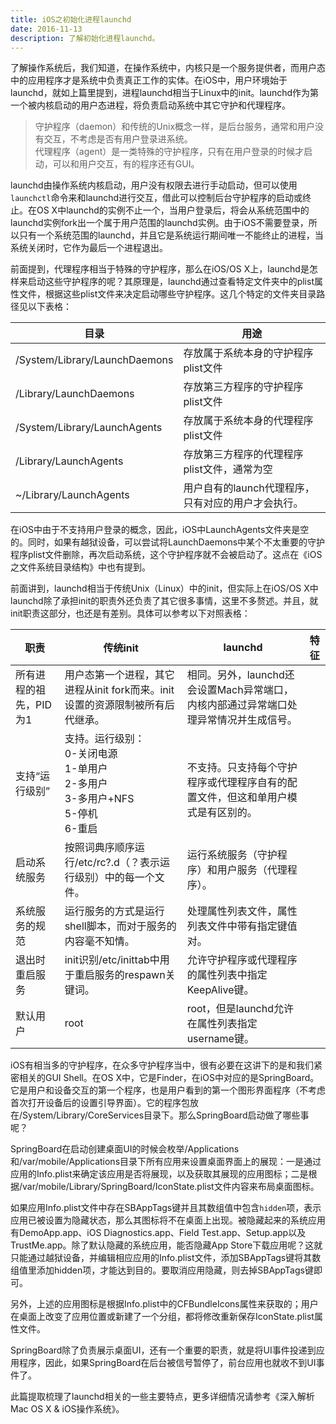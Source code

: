 ```yaml
---
title: iOS之初始化进程launchd
date: 2016-11-13
description: 了解初始化进程launchd。
---
```


了解操作系统后，我们知道，在操作系统中，内核只是一个服务提供者，而用户态中的应用程序才是系统中负责真正工作的实体。在iOS中，用户环境始于launchd，就如上篇里提到，进程launchd相当于Linux中的init。launchd作为第一个被内核启动的用户态进程，将负责启动系统中其它守护和代理程序。


> 守护程序（daemon）和传统的Unix概念一样，是后台服务，通常和用户没有交互，不考虑是否有用户登录进系统。  
> 代理程序（agent）是一类特殊的守护程序，只有在用户登录的时候才启动，可以和用户交互，有的程序还有GUI。


launchd由操作系统内核启动，用户没有权限去进行手动启动，但可以使用`launchctl`命令来和launchd进行交互，借此可以控制后台守护程序的启动或终止。在OS X中launchd的实例不止一个，当用户登录后，将会从系统范围中的launchd实例fork出一个属于用户范围的launchd实例。由于iOS不需要登录，所以只有一个系统范围的launchd，并且它是系统运行期间唯一不能终止的进程，当系统关闭时，它作为最后一个进程退出。 

前面提到，代理程序相当于特殊的守护程序，那么在iOS/OS X上，launchd是怎样来启动这些守护程序的呢？其原理是，launchd通过查看特定文件夹中的plist属性文件，根据这些plist文件来决定启动哪些守护程序。这几个特定的文件夹目录路径见以下表格：  


|目录 | 用途 | 
|----- | ---- | 
|/System/Library/LaunchDaemons|存放属于系统本身的守护程序plist文件|
|/Library/LaunchDaemons|存放第三方程序的守护程序plist文件|
|/System/Library/LaunchAgents|存放属于系统本身的代理程序plist文件|
|/Library/LaunchAgents|存放第三方程序的代理程序plist文件，通常为空|
|~/Library/LaunchAgents|用户自有的launch代理程序，只有对应的用户才会执行。|


在iOS中由于不支持用户登录的概念，因此，iOS中LaunchAgents文件夹是空的。同时，如果有越狱设备，可以尝试将LaunchDaemons中某个不太重要的守护程序plist文件删除，再次启动系统，这个守护程序就不会被启动了。这点在《iOS之文件系统目录结构》中也有提到。  

前面讲到，launchd相当于传统Unix（Linux）中的init，但实际上在iOS/OS X中launchd除了承担init的职责外还负责了其它很多事情，这里不多赘述。并且，就init职责这部分，也还是有差别。具体可以参考以下对照表格：


|职责 | 传统init | launchd | 特征|
|----- | ---- | ------ | --- |
|所有进程的祖先，PID为1|用户态第一个进程，其它进程从init fork而来。init设置的资源限制被所有后代继承。|相同。另外，launchd还会设置Mach异常端口，内核内部通过异常端口处理异常情况并生成信号。|
|支持“运行级别”|支持。运行级别：<br/>0-关闭电源<br/>1-单用户<br/>2-多用户<br/>3-多用户+NFS<br/>5-停机<br/>6-重启|<br/>不支持。只支持每个守护程序或代理程序自有的配置文件，但这和单用户模式是有区别的。|
|启动系统服务|按照词典序顺序运行/etc/rc?.d（？表示运行级别）中的每一个文件。|运行系统服务（守护程序）和用户服务（代理程序）。|
|系统服务的规范|运行服务的方式是运行shell脚本，而对于服务的内容毫不知情。|处理属性列表文件，属性列表文件中带有指定键值对。|
|退出时重启服务|init识别/etc/inittab中用于重启服务的respawn关键词。|允许守护程序或代理程序的属性列表中指定KeepAlive键。|
|默认用户|root|root，但是launchd允许在属性列表指定username键。|


iOS有相当多的守护程序，在众多守护程序当中，很有必要在这讲下的是和我们紧密相关的GUI Shell。在OS X中，它是Finder，在iOS中对应的是SpringBoard。它是用户和设备交互的第一个程序，也是用户看到的第一个图形界面程序（不考虑首次打开设备后的设置引导界面）。它的程序包放在/System/Library/CoreServices目录下。那么SpringBoard启动做了哪些事呢？  

SpringBoard在启动创建桌面UI的时候会枚举/Applications和/var/mobile/Applications目录下所有应用来设置桌面界面上的展现：一是通过应用的Info.plist来确定该应用是否将展现，以及获取其展现的应用图标；二是根据/var/mobile/Library/SpringBoard/IconState.plist文件内容来布局桌面图标。  

如果应用Info.plist文件中存在SBAppTags键并且其数组值中包含`hidden`项，表示应用已被设置为隐藏状态，那么其图标将不在桌面上出现。被隐藏起来的系统应用有DemoApp.app、iOS Diagnostics.app、Field Test.app、Setup.app以及TrustMe.app。除了默认隐藏的系统应用，能否隐藏App Store下载应用呢？这就只能通过越狱设备，并编辑相应应用的Info.plist文件，添加SBAppTags键将其数组值里添加hidden项，才能达到目的。要取消应用隐藏，则去掉SBAppTags键即可。

另外，上述的应用图标是根据Info.plist中的CFBundleIcons属性来获取的；用户在桌面上改变了应用位置或新建了一个分组，都将修改重新保存IconState.plist属性文件。  

SpringBoard除了负责展示桌面UI，还有一个重要的职责，就是将UI事件投递到应用程序，因此，如果SpringBoard在后台被信号暂停了，前台应用也就收不到UI事件了。  

此篇提取梳理了launchd相关的一些主要特点，更多详细情况请参考《深入解析Mac OS X & iOS操作系统》。
